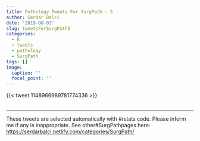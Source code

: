 ```yaml
---
title: Pathology Tweets For SurgPath - 5
author: Serdar Balci
date: '2019-08-03'
slug: tweetsForSurgPath5
categories:
  - R
  - tweets
  - pathology
  - SurgPath
tags: []
image:
  caption: ''
  focal_point: ''
---
```



{{< tweet 1148966989781774336 >}}
<br>
<br>
<hr>


These tweets are selected automatically with #rstats code. Please inform me if any is inappropriate.
See other#SurgPathpages here: https://serdarbalci.netlify.com/categories/SurgPath/
